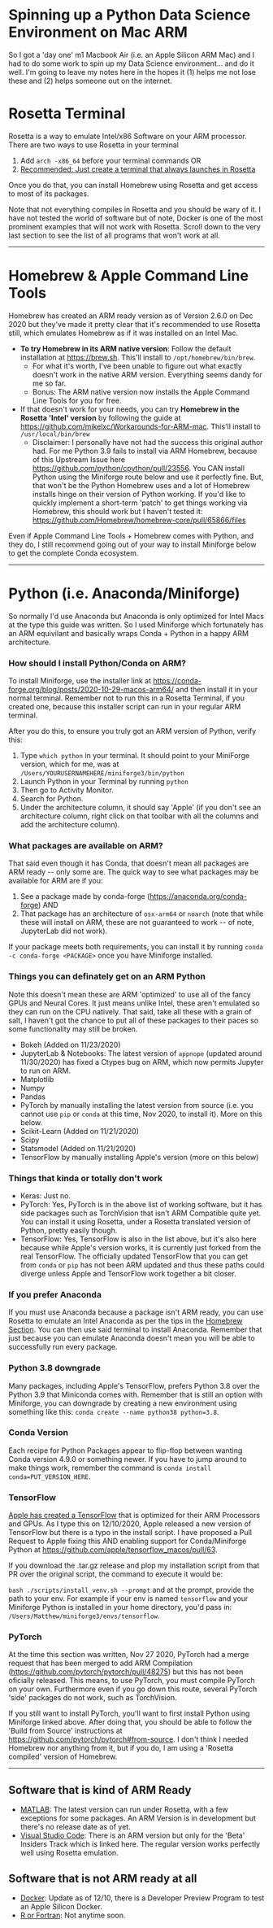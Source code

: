 # Spinning up a Python Data Science Environment on Mac ARM
So I got a 'day one' m1 Macbook Air (i.e. an Apple Silicon ARM Mac) and I had to do some work to spin up my Data Science environment... and do it well. I'm going to leave my notes here in the hopes it (1) helps me not lose these and (2) helps someone out on the internet.

# Rosetta Terminal
Rosetta is a way to emulate Intel/x86 Software on your ARM processor. There are two ways to use Rosetta in your terminal

1. Add `arch -x86_64` before your terminal commands OR
2. [Recommended: Just create a terminal that always launches in Rosetta](https://osxdaily.com/2020/11/18/how-run-homebrew-x86-terminal-apple-silicon-mac/)

Once you do that, you can install Homebrew using Rosetta and get access to most of its packages.

Note that not everything compiles in Rosetta and you should be wary of it. I have not tested the world of software but of note, Docker is one of the most prominent examples that will not work with Rosetta. Scroll down to the very last section to see the list of all programs that won't work at all.

---

# Homebrew & Apple Command Line Tools
Homebrew has created an ARM ready version as of Version 2.6.0 on Dec 2020 but they've made it pretty clear that it's recommended to use Rosetta still, which emulates Homebrew as if it was installed on an Intel Mac.

- **To try Homebrew in its ARM native version**: Follow the default installation at https://brew.sh. This'll install to `/opt/homebrew/bin/brew`.
  - For what it's worth, I've been unable to figure out what exactly doesn't work in the native ARM version. Everything seems dandy for me so far.
  - Bonus: The ARM native version now installs the Apple Command Line Tools for you for free.
- If that doesn't work for your needs, you can try **Homebrew in the Rosetta 'Intel' version** by following the guide at https://github.com/mikelxc/Workarounds-for-ARM-mac. This'll install to `/usr/local/bin/brew`
  - Disclaimer: I personally have not had the success this original author had. For me Python 3.9 fails to install via ARM Homebrew, because of this Upstream Issue here https://github.com/python/cpython/pull/23556. You CAN install Python using the Miniforge route below and use it perfectly fine. But, that won't be the Python Homebrew uses and a lot of Homebrew installs hinge on their version of Python working. If you'd like to quickly implement a short-term 'patch' to get things working via Homebrew, this should work but I haven't tested it: https://github.com/Homebrew/homebrew-core/pull/65866/files

Even if Apple Command Line Tools + Homebrew comes with Python, and they do, I still recommend going out of your way to install Miniforge below to get the complete Conda ecosystem.

---

# Python (i.e. Anaconda/Miniforge)
So normally I'd use Anaconda but Anaconda is only optimized for Intel Macs at the type this guide was written. So I used Miniforge which fortunately has an ARM equivilant and basically wraps Conda + Python in a happy ARM architecture.

### How should I install Python/Conda on ARM?
To install Miniforge, use the installer link at https://conda-forge.org/blog/posts/2020-10-29-macos-arm64/ and then install it in your normal terminal. Remember not to run this in a Rosetta Terminal, if you created one, because this installer script can run in your regular ARM terminal. 

After you do this, to ensure you truly got an ARM version of Python, verify this:
1. Type `which python` in your terminal. It should point to your MiniForge version, which for me, was at `/Users/YOURUSERNAMEHERE/miniforge3/bin/python`
2. Launch Python in your Terminal by running `python`
3. Then go to Activity Monitor.
4. Search for Python.
5. Under the architecture column, it should say 'Apple' (if you don't see an architecture column, right click on that toolbar with all the columns and add the architecture column).

### What packages are available on ARM?
That said even though it has Conda, that doesn't mean all packages are ARM ready -- only some are. The quick way to see what packages may be available for ARM are if you:

1. See a package made by conda-forge (https://anaconda.org/conda-forge) AND
2. That package has an architecture of `osx-arm64` or `noarch` (note that while these will install on ARM, these are not guaranteed to work -- of note, JupyterLab did not work).

If your package meets both requirements, you can install it by running `conda -c conda-forge <PACKAGE>` once you have Miniforge installed.

### Things you can definately get on an ARM Python
Note this doesn't mean these are ARM 'optimized' to use all of the fancy GPUs and Neural Cores. It just means unlike Intel, these aren't emulated so they can run on the CPU natively. That said, take all these with a grain of salt, I haven't got the chance to put all of these packages to their paces so some functionality may still be broken.

- Bokeh (Added on 11/23/2020)
- JupyterLab & Notebooks: The latest version of `appnope` (updated around 11/30/2020) has fixed a Ctypes bug on ARM, which now permits Jupyter to run on ARM.
- Matplotlib
- Numpy
- Pandas
- PyTorch by manually installing the latest version from source (i.e. you cannot use `pip` or `conda` at this time, Nov 2020, to install it). More on this below.
- Scikit-Learn (Added on 11/21/2020)
- Scipy
- Statsmodel (Added on 11/21/2020)
- TensorFlow by manually installing Apple's version (more on this below)

### Things that kinda or totally don't work
- Keras: Just no.
- PyTorch: Yes, PyTorch is in the above list of working software, but it has side packages such as TorchVision that isn't ARM Compatible quite yet. You can install it using Rosetta, under a Rosetta translated version of Python, pretty easily though.
- TensorFlow: Yes, TensorFlow is also in the list above, but it's also here because while Apple's version works, it is currently just forked from the real TensorFlow. The officially updated TensorFlow that you can get from `conda` or `pip` has not been ARM updated and thus these paths could diverge unless Apple and TensorFlow work together a bit closer.

### If you prefer Anaconda
If you must use Anaconda because a package isn't ARM ready, you can use Rosetta to emulate an Intel Anaconda as per the tips in the [Homebrew Section](homebrew-and-rosetta-terminal). You can then use said terminal to install Anaconda. Remember that just because you can emulate Anaconda doesn't mean you will be able to successfully run every package.

### Python 3.8 downgrade
Many packages, including Apple's TensorFlow, prefers Python 3.8 over the Python 3.9 that Miniconda comes with. Remember that is still an option with Miniforge, you can downgrade by creating a new environment using something like this: `conda create --name python38 python=3.8`.

### Conda Version
Each recipe for Python Packages appear to flip-flop between wanting Conda version 4.9.0 or something newer. If you have to jump around to make things work, remember the command is `conda install conda=PUT_VERSION_HERE`.

### TensorFlow
[Apple has created a TensorFlow](https://github.com/apple/tensorflow_macos) that is optimized for their ARM Processors and GPUs. As I type this on 12/10/2020, Apple released a new version of TensorFlow but there is a typo in the install script. I have proposed a Pull Request to Apple fixing this AND enabling support for Conda/Miniforge Python at https://github.com/apple/tensorflow_macos/pull/63.

If you download the .tar.gz release and plop my installation script from that PR over the original script, the command to execute it would be:

`bash ./scripts/install_venv.sh --prompt` and at the prompt, provide the path to your env. For example if your env is named `tensorflow` and your Miniforge Python is installed in your home directory, you'd pass in: `/Users/Matthew/miniforge3/envs/tensorflow`. 

### PyTorch
At the time this section was written, Nov 27 2020, PyTorch had a merge request that has been merged to add ARM Compilation (https://github.com/pytorch/pytorch/pull/48275) but this has not been oficially released. This means, to use PyTorch, you must compile PyTorch on your own. Furthermore even if you go down this route, several PyTorch 'side' packages do not work, such as TorchVision.

If you still want to install PyTorch, you'll want to first install Python using Miniforge linked above. After doing that, you should be able to follow the 'Build from Source' instructions at https://github.com/pytorch/pytorch#from-source. I don't think I needed Homebrew nor anything from it, but if you do, I am using a 'Rosetta compiled' version of Homebrew.

---

## Software that is kind of ARM Ready
- [MATLAB](https://www.mathworks.com/matlabcentral/answers/641925-is-matlab-supported-on-apple-silicon-macs?s_tid=srchtitle): The latest version can run under Rosetta, with a few exceptions for some packages. An ARM Version is in development but there's no release date as of yet.
-  [Visual Studio Code](https://code.visualstudio.com/insiders/): There is an ARM version but only for the 'Beta' Insiders Track which is linked here. The regular version works perfectly well using Rosetta emulation.

## Software that is not ARM ready at all
- [Docker](https://www.docker.com/blog/expanding-dockers-developer-preview-program/): Update as of 12/10, there is a Developer Preview Program to test an Apple Silicon Docker.
- [R or Fortran](https://developer.r-project.org/Blog/public/2020/11/02/will-r-work-on-apple-silicon/): Not anytime soon.
